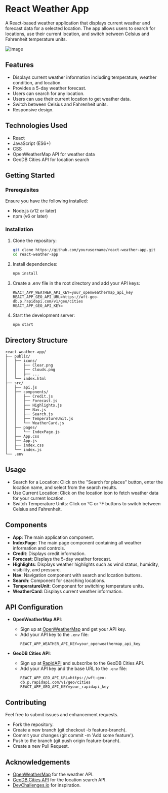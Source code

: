 # React Weather App

A React-based weather application that displays current weather and forecast data for a selected location. The app allows users to search for locations, use their current location, and switch between Celsius and Fahrenheit temperature units.

![image](https://github.com/user-attachments/assets/cd037c12-f3b7-4987-977d-e8570d6e0de1)


## Features

- Displays current weather information including temperature, weather condition, and location.
- Provides a 5-day weather forecast.
- Users can search for any location.
- Users can use their current location to get weather data.
- Switch between Celsius and Fahrenheit units.
- Responsive design.

## Technologies Used

- React
- JavaScript (ES6+)
- CSS
- OpenWeatherMap API for weather data
- GeoDB Cities API for location search

## Getting Started

### Prerequisites

Ensure you have the following installed:

- Node.js (v12 or later)
- npm (v6 or later)

### Installation

1. Clone the repository:
   ```bash
   git clone https://github.com/yourusername/react-weather-app.git
   cd react-weather-app
    ```
    
2. Install dependencies:
    ```bash
    npm install
    ```
    
3. Create a .env file in the root directory and add your API keys:
    ```
    REACT_APP_WEATHER_API_KEY=your_openweathermap_api_key
    REACT_APP_GEO_API_URL=https://wft-geo-db.p.rapidapi.com/v1/geo/cities
    REACT_APP_GEO_API_KEY=
    ```
4. Start the development server:
    ```
    npm start
    ```
    
## Directory Structure

```
react-weather-app/
├── public/
│   ├── icons/
│   │   ├── Clear.png
│   │   ├── Clouds.png
│   │   ├── ...
│   └── index.html
├── src/
│   ├── api.js
│   ├── components/
│   │   ├── Credit.js
│   │   ├── Forecast.js
│   │   ├── Highlights.js
│   │   ├── Nav.js
│   │   ├── Search.js
│   │   ├── TemperatureUnit.js
│   │   └── WeatherCard.js
│   ├── pages/
│   │   └── IndexPage.js
│   ├── App.css
│   ├── App.js
│   ├── index.css
│   └── index.js
└── .env
```

## Usage
- Search for a Location: Click on the "Search for places" button, enter the location name, and select from the search results.
- Use Current Location: Click on the location icon to fetch weather data for your current location.
- Switch Temperature Units: Click on °C or °F buttons to switch between Celsius and Fahrenheit.

## Components

- **App**: The main application component.
- **IndexPage**: The main page component containing all weather information and controls.
- **Credit**: Displays credit information.
- **Forecast**: Displays the 5-day weather forecast.
- **Highlights**: Displays weather highlights such as wind status, humidity, visibility, and pressure.
- **Nav**: Navigation component with search and location buttons.
- **Search**: Component for searching locations.
- **TemperatureUnit**: Component for switching temperature units.
- **WeatherCard**: Displays current weather information.

## API Configuration

- **OpenWeatherMap API**:
    - Sign up at [OpenWeatherMap](https://openweathermap.org/) and get your API key.
    - Add your API key to the `.env` file:
        ```env
        REACT_APP_WEATHER_API_KEY=your_openweathermap_api_key
        ```

- **GeoDB Cities API**:
    - Sign up at [RapidAPI](https://rapidapi.com/wirefreethought/api/geodb-cities) and subscribe to the GeoDB Cities API.
    - Add your API key and the base URL to the `.env` file:
        ```env
        REACT_APP_GEO_API_URL=https://wft-geo-db.p.rapidapi.com/v1/geo/cities
        REACT_APP_GEO_API_KEY=your_rapidapi_key
        ```

## Contributing
Feel free to submit issues and enhancement requests.
- Fork the repository.
- Create a new branch (git checkout -b feature-branch).
- Commit your changes (git commit -m 'Add some feature').
- Push to the branch (git push origin feature-branch).
- Create a new Pull Request.

## Acknowledgements


- [OpenWeatherMap](https://openweathermap.org/) for the weather API.
- [GeoDB Cities API](https://rapidapi.com/wirefreethought/api/geodb-cities) for the location search API.
- [DevChallenges.io](https://devchallenges.io/) for inspiration.

